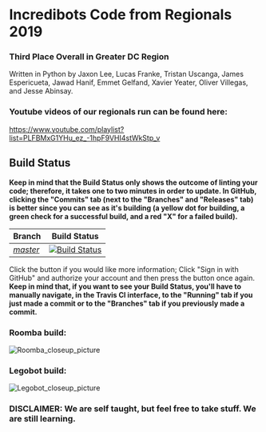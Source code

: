 # Incredibots Code from Regionals 2019
### Third Place Overall in Greater DC Region
Written in Python by Jaxon Lee, Lucas Franke, Tristan Uscanga, James Espericueta, Jawad Hanif, Emmet Gelfand, Xavier Yeater, Oliver Villegas, and Jesse Abinsay.

### Youtube videos of our regionals run can be found here:
https://www.youtube.com/playlist?list=PLFBMxG1YHu_ez_-1hpF9VHI4stWkStp_v

## Build Status
**Keep in mind that the Build Status only shows the outcome of linting your code; therefore, it takes one to two minutes in order to update. In GitHub, clicking the "Commits" tab (next to the "Branches" and "Releases" tab) is better since you can see as it's building (a yellow dot for building, a green check for a successful build, and a red "X" for a failed build).**

|**Branch**|**Build Status**|
|:---------|:--------------:|
|*[master](https://github.com/RockvilleRobotics/Incredibots2019/tree/master)*|[![Build Status](https://travis-ci.com/RockvilleRobotics/Incredibots2019.svg?branch=master)](https://travis-ci.com/RockvilleRobotics/Incredibots2019)|

Click the button if you would like more information; Click "Sign in with GitHub" and authorize your account and then press the button once again. **Keep in mind that, if you want to see your Build Status, you'll have to manually navigate, in the Travis CI interface, to the "Running" tab if you just made a commit or to the "Branches" tab if you previously made a commit.**

### Roomba build:
![Roomba_closeup_picture](https://user-images.githubusercontent.com/30140104/58767895-ea409880-855f-11e9-825f-1962d7ce37a7.jpg)

### Legobot build:
![Legobot_closeup_picture](https://user-images.githubusercontent.com/32310882/59873673-83e2b500-936a-11e9-8dfb-2d58a24597fa.jpg)

### DISCLAIMER: We are self taught, but feel free to take stuff. We are still learning.
